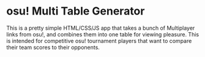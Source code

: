 # osu! Multi Table Generator

This is a pretty simple HTML/CSS/JS app that takes a bunch of Multiplayer links from osu!, and combines them into one table for viewing pleasure. 
This is intended for competitive osu! tournament players that want to compare their team scores to their opponents.
